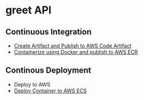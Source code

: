 #  greet API

## Continuous Integration
- [Create Artifact and Publish to AWS Code Artifact](codeArtifact.md)
- [Containerize using Docker and publish to AWS ECR](docker.md)
## Continous Deployment
- Deploy to AWS
- [Deploy Container to AWS ECS](ecs-deploy.md)

